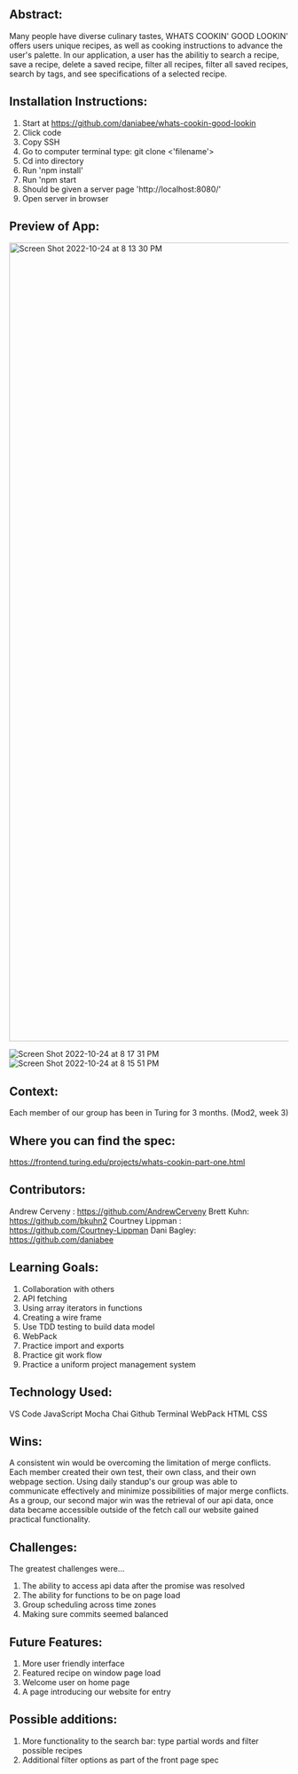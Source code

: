 ## Abstract:
Many people have diverse culinary tastes, WHATS COOKIN' GOOD LOOKIN' offers users unique recipes, as well as cooking instructions to advance the user's palette. In our application, a user has the abilitiy to search a recipe, save a recipe, delete a saved recipe, filter all recipes, filter all saved recipes, search by tags, and see specifications of a selected recipe. 

## Installation Instructions:
1. Start at https://github.com/daniabee/whats-cookin-good-lookin
2. Click code
3. Copy SSH 
4. Go to computer terminal type: git clone <'filename'>
5. Cd into directory 
6. Run 'npm install'
7. Run 'npm start
8. Should be given a server page 'http://localhost:8080/'
9. Open server in browser  


## Preview of App:
<img width="1440" alt="Screen Shot 2022-10-24 at 8 13 30 PM" src="https://user-images.githubusercontent.com/104169837/197666775-c296a35d-3ca9-49ce-bdcd-e143570218cf.png">

![Screen Shot 2022-10-24 at 8 17 31 PM](https://user-images.githubusercontent.com/104169837/197667211-50e61a41-8a52-40fa-b88f-2cb569acf62d.png)
![Screen Shot 2022-10-24 at 8 15 51 PM](https://user-images.githubusercontent.com/104169837/197667308-2cf09813-f89f-4eee-b103-5ae1e2b8332a.png)




## Context:
Each member of our group has been in Turing for 3 months. (Mod2, week 3)

## Where you can find the spec:
https://frontend.turing.edu/projects/whats-cookin-part-one.html

## Contributors:
Andrew Cerveny : https://github.com/AndrewCerveny
Brett Kuhn: https://github.com/bkuhn2
Courtney Lippman : https://github.com/Courtney-Lippman
Dani Bagley: https://github.com/daniabee

## Learning Goals:
1. Collaboration with others 
2. API fetching
3. Using array iterators in functions 
4. Creating a wire frame
5. Use TDD testing to build data model
6. WebPack 
7. Practice import and exports
8. Practice git work flow 
9. Practice a uniform project management system

## Technology Used:
VS Code
JavaScript
Mocha
Chai
Github
Terminal
WebPack
HTML
CSS
## Wins:
A consistent win would be overcoming the limitation of merge conflicts. Each member created their own test, their own class, and their own webpage section. Using daily standup's our group was able to communicate effectively and minimize possibilities of major merge conflicts. As a group, our second major win was the retrieval of our api data, once data became accessible outside of the fetch call our website gained practical functionality. 

## Challenges:
The greatest challenges were...

1. The ability to access api data after the promise was resolved 
2. The ability for functions to be on page load  
3. Group scheduling across time zones
4. Making sure commits seemed balanced 

## Future Features:
1. More user friendly interface
2. Featured recipe on window page load
3. Welcome user on home page
4. A page introducing our website for entry

 
## Possible additions:
1. More functionality to the search bar:  type partial words and filter possible recipes 
2. Additional filter options as part of the front page spec 
